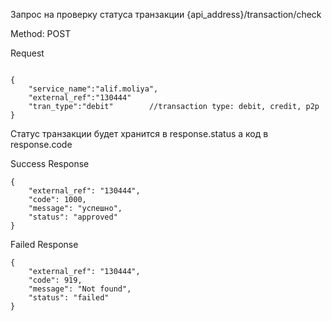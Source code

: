 Запрос на проверку статуса транзакции
{api_address}/transaction/check

Method: POST

Request

```

{
    "service_name":"alif.moliya",
    "external_ref":"130444"
    "tran_type":"debit"        //transaction type: debit, credit, p2p
}

```

Статус транзакции будет хранится в response.status а код в response.code

Success Response

```
{
    "external_ref": "130444",
    "code": 1000,
    "message": "успешно",
    "status": "approved"
}

```

Failed Response

```
{
    "external_ref": "130444",
    "code": 919,
    "message": "Not found",
    "status": "failed"
}

```
